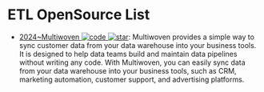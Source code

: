 # ETL OpenSource List

- [2024~Multiwoven ![code](https://ng-tech.icu/assets/code.svg) ![star](https://img.shields.io/github/stars/Multiwoven/multiwoven)](https://github.com/Multiwoven/multiwoven): Multiwoven provides a simple way to sync customer data from your data warehouse into your business tools. It is designed to help data teams build and maintain data pipelines without writing any code. With Multiwoven, you can easily sync data from your data warehouse into your business tools, such as CRM, marketing automation, customer support, and advertising platforms.
